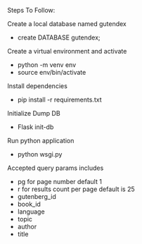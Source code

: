 Steps To Follow:

Create a local database named gutendex
- create DATABASE gutendex;

Create a virtual environment and activate
- python -m venv env
- source env/bin/activate

Install dependencies
- pip install -r requirements.txt

Initialize Dump DB
- Flask init-db

Run python application
- python wsgi.py

Accepted query params includes
- pg for page number default 1
- r for results count per page default is 25
- gutenberg_id
- book_id
- language
- topic
- author
- title